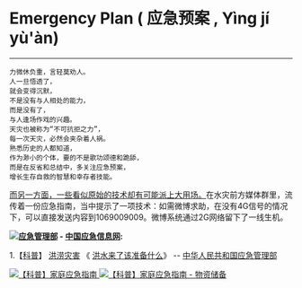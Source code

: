 # Emergency Plan ( 应急预案 , Yìng jí yù'àn) 
------------------------------------------------
```
力微休负重，言轻莫劝人。
人一旦悟透了，
就会变得沉默，
不是没有与人相处的能力，
而是没有了，
与人逢场作戏的兴趣。
天灾也被称为“不可抗拒之力”，
每一次天灾，必然会夹杂着人祸。
熟悉历史的人都知道，
作为渺小的个体，要的不是歌功颂德和跪舔，
而是在反省和总结中，多关注应急预案，
增长生存自救的智慧和幸存者技能。
```

[而另一方面，一些看似原始的技术却有可能派上大用场。](https://t66y.com/htm_data/2107/7/4610426.html)在水灾前方媒体群里，流传着一份应急指南，当中提示了一项技术：如需微博求助，在没有4G信号的情况下，可以直接发送内容到1069009009。微博系统通过2G网络留下了一线生机。

<p><b><img src="http://www.emerinfo.cn/images/favicon.png" /><a href="https://www.mem.gov.cn/" title="中华人民共和国应急管理部/主办( 官网 mem.gov.cn )">应急管理部</a> 
- <a href="http://www.emerinfo.cn/" title="中国应急信息网 - 中华人民共和国应急管理部/主办( 官网 mem.gov.cn )">中国应急信息网</a>:</b></p>


1.【<a href="https://www.mem.gov.cn/kp/" title="科普--中华人民共和国应急管理部">科普</a>】
  <a href="https://www.mem.gov.cn/kp/zrzh/hlzh/" title="洪涝灾害--中华人民共和国应急管理部">洪涝灾害</a>
《 <a href="https://www.mem.gov.cn/kp/zrzh/hlzh/201904/t20190401_243305.shtml" title="洪水来了该准备什么--中华人民共和国应急管理部">洪水来了该准备什么</a>》
 -- <a href="https://www.mem.gov.cn/" title="中华人民共和国应急管理部">中华人民共和国应急管理部</a>


 <a href="https://www.mem.gov.cn/kp/yjzn/201904/t20190414_245885.shtml">
 <img src="https://www.mem.gov.cn/kp/yjzn/201904/W020190414313410210689.jpg" title="【科普】家庭应急--中华人民共和国应急管理部" alt="【科普】家庭应急指南"> </a>
 
  <a href="https://www.mem.gov.cn/kp/yjzn/201904/t20190414_245887.shtml">
 <img src="https://www.mem.gov.cn/kp/yjzn/201904/W020190414314849754233.jpg" title="【科普】物资储备--中华人民共和国应急管理部" alt="【科普】家庭应急指南 - 物资储备"> </a>
